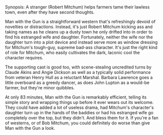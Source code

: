Synopsis: A stranger (Robert Mitchum) helps farmers tame their lawless town, even after they have second thoughts.

Man with the Gun is a straightforward western that's refreshingly devoid of novelties or distractions. Instead, it's just Robert Mitchum kicking ass and taking names as he cleans up a dusty town he only drifted into in order to find his estranged wife and daughter.  Fortunately, neither the wife nor the daughter turn into a plot device and instead serve more as window dressing for Mitchum's tough-guy, supreme bad-ass character. It's just the right kind of role for Mitchum, who easily cultivates the dark, laconic cool the character requires.

The supporting cast is good too, with scene-stealing uncredited turns by Claude Akins and Angie Dickson as well as a typically solid performance from veteran Henry Hull as a reluctant Marshal. Barbara Lawrence goes a little overboard as a greedy dancer, as does John Lupton as a would-be farmer, but they're minor quibbles.

At only 83 minutes, Man with the Gun is remarkably efficient, telling its simple story and wrapping things up before it ever wears out its welcome. They could have added a lot of useless drama, had Mitchum's character's daughter turn up in the hands of the baddies or had his estranged wife go completely over the top, but they didn't. And bless them for it. If you're a fan of westerns, or of Bob Mitchum, you could definitely do worse than give Man with the Gun a look.
